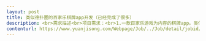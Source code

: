 ```yaml
---                
layout: post       
title: 类似德扑圈的百家乐棋牌app开发（已经完成了很多）           
description: <br>需求描述<br>项目需求：<br>1.一款百家乐游戏为内容的棋牌app。类似德扑圈。<br>2.目前因为研发离职，已经完成了很多内容。美术资源基本全部完成。服务端框架mysql&nbspnetty&nbspprotobuf，基于cocos&nbsp15引擎。<br>3.在之前代码基础上继续开发。<br>参考产品：<br>德扑圈，除了棋牌种类，全盘copy德扑圈<br>合作方式：<br>整包<br>     
contenturl: https://www.yuanjisong.com/Webpage/Job/../Job/detail/jobid/101482      
---                 
```

